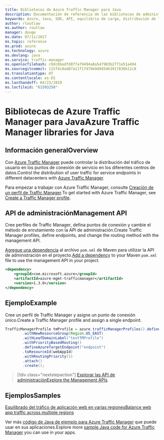 ```yaml
---
title: Bibliotecas de Azure Traffic Manager para Java
description: Documentación de referencia de las bibliotecas de administración de Traffic Manager para Java
keywords: Azure, Java, SDK, API, equilibrio de carga, distribución de la carga,red, Traffic Manager
author: rloutlaw
ms.author: routlaw
manager: douge
ms.date: 07/11/2017
ms.topic: reference
ms.prod: azure
ms.technology: azure
ms.devlang: java
ms.service: traffic-manager
ms.openlocfilehash: c9dc6bedfd8f7a79494a8a547983b2771e51a494
ms.sourcegitcommit: 115f4c8ad07a11f17d79e9d945d63917836b11c8
ms.translationtype: HT
ms.contentlocale: es-ES
ms.lasthandoff: 04/23/2019
ms.locfileid: "61593250"
---
```

# <a name="azure-traffic-manager-libraries-for-java"></a><span data-ttu-id="32c97-104">Bibliotecas de Azure Traffic Manager para Java</span><span class="sxs-lookup"><span data-stu-id="32c97-104">Azure Traffic Manager libraries for Java</span></span>

## <a name="overview"></a><span data-ttu-id="32c97-105">Información general</span><span class="sxs-lookup"><span data-stu-id="32c97-105">Overview</span></span>

<span data-ttu-id="32c97-106">Con [Azure Traffic Manager](/azure/traffic-manager/traffic-manager-overview) puede controlar la distribución del tráfico de usuario en los puntos de conexión de servicio en los diferentes centros de datos.</span><span class="sxs-lookup"><span data-stu-id="32c97-106">Control the distribution of user traffic for service endpoints in different datacenters with [Azure Traffic Manager](/azure/traffic-manager/traffic-manager-overview).</span></span>

<span data-ttu-id="32c97-107">Para empezar a trabajar con Azure Traffic Manager, consulte [Creación de un perfil de Traffic Manager](/azure/traffic-manager/traffic-manager-create-profile).</span><span class="sxs-lookup"><span data-stu-id="32c97-107">To get started with Azure Traffic Manager, see [Create a Traffic Manager profile](/azure/traffic-manager/traffic-manager-create-profile).</span></span>

## <a name="management-api"></a><span data-ttu-id="32c97-108">API de administración</span><span class="sxs-lookup"><span data-stu-id="32c97-108">Management API</span></span>

<span data-ttu-id="32c97-109">Cree perfiles de Traffic Manager, defina puntos de conexión y cambie el método de enrutamiento con la API de administración.</span><span class="sxs-lookup"><span data-stu-id="32c97-109">Create Traffic Manager profiles, define endpoints, and change the routing method with the management API.</span></span> 

<span data-ttu-id="32c97-110">[Agregue una dependencia](https://maven.apache.org/guides/getting-started/index.html#How_do_I_use_external_dependencies) al archivo `pom.xml` de Maven para utilizar la API de administración en el proyecto.</span><span class="sxs-lookup"><span data-stu-id="32c97-110">[Add a dependency](https://maven.apache.org/guides/getting-started/index.html#How_do_I_use_external_dependencies) to your Maven `pom.xml` file to use the management API in your project.</span></span>  

```XML
<dependency>
    <groupId>com.microsoft.azure</groupId>
    <artifactId>azure-mgmt-trafficmanager</artifactId>
    <version>1.3.0</version>
</dependency>
```   

## <a name="example"></a><span data-ttu-id="32c97-111">Ejemplo</span><span class="sxs-lookup"><span data-stu-id="32c97-111">Example</span></span>

<span data-ttu-id="32c97-112">Cree un perfil de Traffic Manager y asigne un punto de conexión único.</span><span class="sxs-lookup"><span data-stu-id="32c97-112">Create a Traffic Manager profile and assign a single endpoint.</span></span>

```java
TrafficManagerProfile tmProfile = azure.trafficManagerProfiles().define("testTMProfile")
        .withNewResourceGroup(Region.US_EAST)
        .withLeafDomainLabel("testTMProfile")
        .withPriorityBasedRouting()
        .defineAzureTargetEndpoint("endpoint")
        .toResourceId(webAppId)
        .withRoutingPriority(1)
        .attach()
        .create();
```

> [!div class="nextstepaction"]
> [<span data-ttu-id="32c97-113">Explorar las API de administración</span><span class="sxs-lookup"><span data-stu-id="32c97-113">Explore the Management APIs</span></span>](/java/api/overview/azure/trafficmanager/management)

## <a name="samples"></a><span data-ttu-id="32c97-114">Ejemplos</span><span class="sxs-lookup"><span data-stu-id="32c97-114">Samples</span></span>

[<span data-ttu-id="32c97-115">Equilibrado del tráfico de aplicación web en varias regiones</span><span class="sxs-lookup"><span data-stu-id="32c97-115">Balance web app traffic across multiple regions</span></span>](https://github.com/Azure-Samples/traffic-manager-java-manage-profiles)

<span data-ttu-id="32c97-116">Ver más [código de Java de ejemplo para Azure Traffic Manager](https://azure.microsoft.com/resources/samples/?platform=java&term=traffic) que puede usar en sus aplicaciones.</span><span class="sxs-lookup"><span data-stu-id="32c97-116">Explore more [sample Java code for Azure Traffic Manager](https://azure.microsoft.com/resources/samples/?platform=java&term=traffic) you can use in your apps.</span></span>
